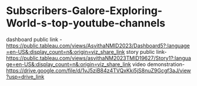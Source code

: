 # Subscribers-Galore-Exploring-World-s-top-youtube-channels
dashboard public link - https://public.tableau.com/views/AsvithaNMID2023/Dashboard5?:language=en-US&:display_count=n&:origin=viz_share_link
story public link-https://public.tableau.com/views/asvithaNM2023TMID19627/Story1?:language=en-US&:display_count=n&:origin=viz_share_link
 video demonstration-https://drive.google.com/file/d/1vJ5ziB84z4TVQxKki5jS8nuZ9Gcgf3aJ/view?usp=drive_link
